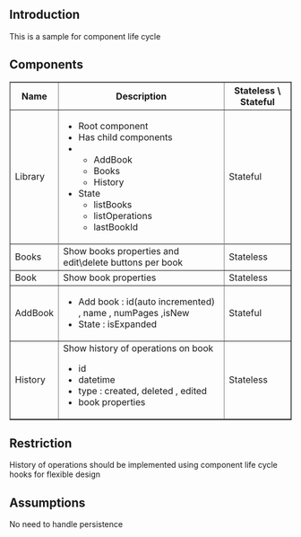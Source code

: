 <h2>Introduction</h2>
This is a sample for component life cycle

<h2>Components</h2>
<table border=1>
<tr>
<th>Name</th>
<th>Description</th>
<th>Stateless \ Stateful</th>
</tr>

<tr>
<td>Library</td>
<td>
<ul>
<li>Root component</li>
<li>Has child components</li>
<li><ul>
<li>AddBook</li>
<li>Books</li>
<li>History</li>
</ul></li>
<li>State 
<ul>
<li> listBooks</li>
<li> listOperations</li>
<li> lastBookId</li>
</ul>
</li>
</ul>
</td>
<td>
Stateful
</td>
<tr>

<tr>
<td>Books</td>
<td>Show books properties and edit\delete buttons per book</td>
<td>Stateless</td>
</tr>

<tr>
<td>Book</td>
<td>Show book properties</td>
<td>Stateless</td>
</tr>

<tr>
<td>AddBook</td>
<td>
<ul>
<li>Add book : id(auto incremented) , name , numPages ,isNew</li>
<li>State : isExpanded</li>
</ul>
</td>
<td>Stateful</td>
</tr>


<tr>
<td>History</td>
<td>Show history of operations on book
<ul>
<li>id</li>
<li>datetime</li>
<li>type :  created, deleted , edited</li>
<li>book properties</li>
</ul>
</td>
<td>Stateless</td>
</tr>
</table>


<h2>Restriction</h2>
History of operations should be implemented using component life cycle hooks for flexible design

<h2>Assumptions</h2>
No need to handle persistence
